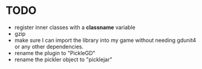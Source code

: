 
# TODO
- register inner classes with a __classname__ variable
- gzip
- make sure I can import the library into my game without needing gdunit4 or any 
	other dependencies.
- rename the plugin to "PickleGD"
- rename the pickler object to "picklejar"